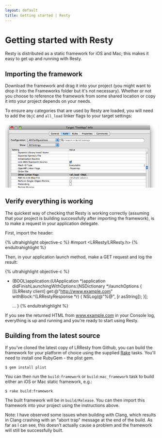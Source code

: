 ```yaml
---
layout: default
title: Getting started | Resty
---
```


# Getting started with Resty

Resty is distributed as a static framework for iOS and Mac; this makes it easy to get up and running with Resty.

## Importing the framework

Download the framework and drag it into your project (you might want to drop it into the Frameworks folder but it's not necessary). Whether or not you choose to reference the framework from some shared location or copy it into your project depends on your needs.

To ensure any categories that are used by Resty are loaded, you will need to add the <code>ObjC</code> and <code>all_load</code> linker flags to your target settings:

![Target settings](images/target-settings.png)

## Verify everything is working

The quickest way of checking that Resty is working correctly (assuming that your project is building successfully after importing the framework), is to make a request in your application delegate.

First, import the header:

{% ultrahighlight objective-c %}
#import <LRResty/LRResty.h>
{% endultrahighlight %}

Then, in your application launch method, make a GET request and log the result:

{% ultrahighlight objective-c %}
- (BOOL)application:(UIApplication *)application 
    didFinishLaunchingWithOptions:(NSDictionary *)launchOptions
{
  [[LRResty client] get:@"http://www.example.com" withBlock:^(LRRestyResponse *r) {
    NSLog(@"%@", [r asString]);
  }];

  ...
}
{% endultrahighlight %}

If you see the returned HTML from www.example.com in your Console log, everything is up and running and you're ready to start using Resty.

## Building from the latest source

If you've cloned the latest copy of LRResty from Github, you can build the framework for your platform of choice using the supplied [Rake](http://rake.rubyforge.org/) tasks. You'll need to install one RubyGem - the plist gem.

    $ gem install plist
    
You can then run the `build:framework` or `build:mac_framework` task to build either an iOS or Mac static framework, e.g.:
    
    $ rake build:framework
    
The built framework will be in `build/Release`. You can then import this framework into your project using the instructions above.

Note: I have observed some issues when building with Clang, which results in Clang crashing with an "abort trap" message at the end of the build. As far as I can see, this doesn't actually cause a problem and the framework will still be successfully built.
